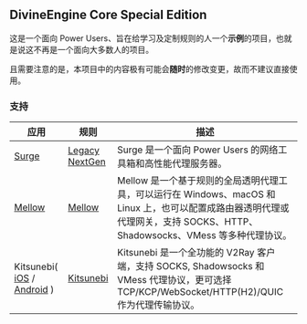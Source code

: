 ## DivineEngine Core Special Edition

这是一个面向 Power Users、旨在给学习及定制规则的人一个**示例**的项目，也就是说这不再是一个面向大多数人的项目。

且需要注意的是，本项目中的内容极有可能会**随时**的修改变更，故而不建议直接使用。

### 支持

| 应用                                                         | 规则                                                         | 描述                                                         |
| ------------------------------------------------------------ | ------------------------------------------------------------ | ------------------------------------------------------------ |
| [Surge](https://nssurge.com/)                                | [Legacy](https://raw.githubusercontent.com/DivineEngine/Rules/core/Surge/Legacy.conf)<br /> [NextGen](https://raw.githubusercontent.com/DivineEngine/Rules/core/Surge/NextGen.conf) | Surge 是一个面向 Power Users 的网络工具箱和高性能代理服务器。 |
| [Mellow](https://github.com/eycorsican/mellow/blob/master/README.md) | [Mellow](https://raw.githubusercontent.com/DivineEngine/Rules/core/Mellow/Mellow.conf) | Mellow 是一个基于规则的全局透明代理工具，可以运行在 Windows、macOS 和 Linux 上，也可以配置成路由器透明代理或代理网关，支持 SOCKS、HTTP、Shadowsocks、VMess 等多种代理协议。 |
| Kitsunebi( [iOS](https://apps.apple.com/app/apple-store/id1446584073) / [Android](https://play.google.com/store/apps/details?id=fun.kitsunebi.kitsunebi4android&hl=zh) ) | [Kitsunebi](https://raw.githubusercontent.com/DivineEngine/Rules/core/Kitsunebi/Kitsunebi.conf) | Kitsunebi 是一个全功能的 V2Ray 客户端，支持 SOCKS, Shadowsocks 和 VMess 代理协议，更可选择 TCP/KCP/WebSocket/HTTP(H2)/QUIC 作为代理传输协议。 |







